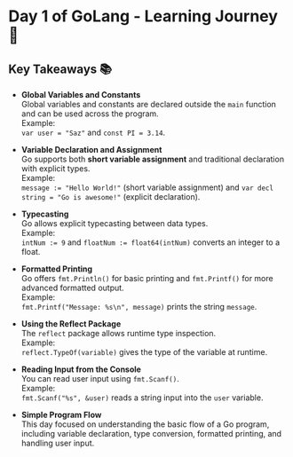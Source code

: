 # Day 1 of GoLang - Learning Journey 🚀

## **Key Takeaways** 📚

- **Global Variables and Constants**  
  Global variables and constants are declared outside the `main` function and can be used across the program.  
  Example:  
  `var user = "Saz"` and `const PI = 3.14`.

- **Variable Declaration and Assignment**  
  Go supports both **short variable assignment** and traditional declaration with explicit types.  
  Example:  
  `message := "Hello World!"` (short variable assignment) and `var decl string = "Go is awesome!"` (explicit declaration).

- **Typecasting**  
  Go allows explicit typecasting between data types.  
  Example:  
  `intNum := 9` and `floatNum := float64(intNum)` converts an integer to a float.

- **Formatted Printing**  
  Go offers `fmt.Println()` for basic printing and `fmt.Printf()` for more advanced formatted output.  
  Example:  
  `fmt.Printf("Message: %s\n", message)` prints the string `message`.

- **Using the Reflect Package**  
  The `reflect` package allows runtime type inspection.  
  Example:  
  `reflect.TypeOf(variable)` gives the type of the variable at runtime.

- **Reading Input from the Console**  
  You can read user input using `fmt.Scanf()`.  
  Example:  
  `fmt.Scanf("%s", &user)` reads a string input into the `user` variable.

- **Simple Program Flow**  
  This day focused on understanding the basic flow of a Go program, including variable declaration, type conversion, formatted printing, and handling user input.
